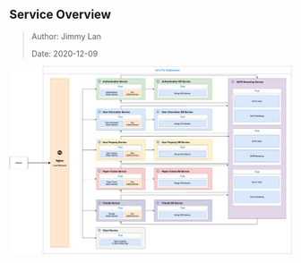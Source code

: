 ## Service Overview

> Author: Jimmy Lan
>
> Date: 2020-12-09

![service diagram](service-overview.jpg)
